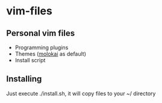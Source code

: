 vim-files
=========

Personal vim files
------------------

* Programming plugins
* Themes ([molokai](http://winterdom.com/2008/08/molokaiforvim) as default)
* Install script

Installing
----------

Just execute ./install.sh, it will copy files to your ~/ directory



